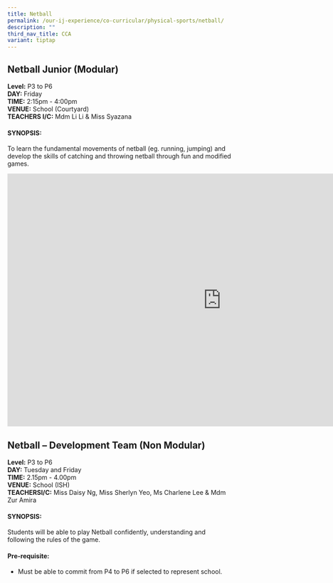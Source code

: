 ```yaml
---
title: Netball
permalink: /our-ij-experience/co-curricular/physical-sports/netball/
description: ""
third_nav_title: CCA
variant: tiptap
---
```

<h2>Netball Junior (Modular)</h2>
<p><strong>Level:</strong>&nbsp;P3 to P6
<br><strong>DAY:</strong>&nbsp;Friday
<br><strong>TIME:</strong>&nbsp;2:15pm - 4:00pm
<br><strong>VENUE:</strong>&nbsp;School (Courtyard)
<br><strong>TEACHERS I/C:</strong>&nbsp;Mdm Li Li &amp; Miss Syazana</p>
<h4>SYNOPSIS:</h4>
<p>To learn the fundamental movements of netball (eg. running, jumping) and
develop the skills of catching and throwing netball through fun and modified
games.</p>
<div class="iframe-wrapper">
<iframe height="569" width="960" allowfullscreen="true" frameborder="0" src="https://docs.google.com/presentation/d/e/2PACX-1vRdek9LF3KfcFtSTXN6wqeWOSu4hdkiO58dn1dI9QB6jY2rE1mr3tBLDOhcbrTOqg-27q6MEEu0OW2g/embed?start=true&amp;loop=false&amp;delayms=5000"></iframe>
</div>
<h2>Netball – Development Team (Non Modular)</h2>
<p><strong>Level:</strong>&nbsp;P3 to P6
<br><strong>DAY:</strong>&nbsp;Tuesday and Friday
<br><strong>TIME:</strong>&nbsp;2.15pm - 4.00pm
<br><strong>VENUE:</strong>&nbsp;School (ISH)
<br><strong>TEACHERSI/C:</strong>&nbsp;Miss Daisy Ng, Miss Sherlyn Yeo, Ms
Charlene Lee &amp; Mdm Zur Amira</p>
<h4>SYNOPSIS:</h4>
<p>Students will be able to play Netball confidently, understanding and following
the rules of the game.</p>
<h4>Pre-requisite:</h4>
<ul data-tight="true" class="tight">
<li>
<p>Must be able to commit from P4 to P6 if selected to represent school.</p>
</li>
</ul>
<p></p>